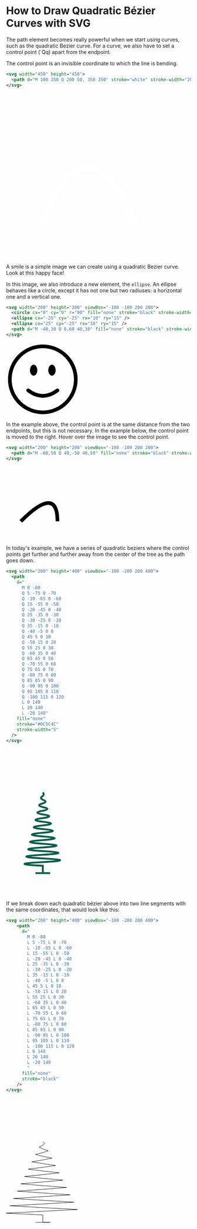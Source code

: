 # How to Draw Quadratic Bézier Curves with SVG

The path element becomes really powerful when we start using curves, such as the quadratic Bezier curve. For a curve, 
we also have to set a control point (`Qq) apart from the endpoint.

The control point is an invisible coordinate to which the line is bending.

```svg
<svg width="450" height="450">
  <path d="M 100 350 Q 200 50, 350 350" stroke="white" stroke-width="20" fill="none" />
</svg>
```

<svg width="450" height="450">
  <path d="M 100 350 Q 225 50, 350 350" stroke="white" stroke-width="20" fill="none" />
</svg>

A smile is a simple image we can create using a quadratic Bezier curve. Look at this happy face!

In this image, we also introduce a new element, the `ellipse`. An ellipse behaves like a circle, except it has not 
one but two radiuses: a horizontal one and a vertical one.

```svg
<svg width="200" height="200" viewBox="-100 -100 200 200">
  <circle cx="0" cy="0" r="90" fill="none" stroke="black" stroke-width="10" />
  <ellipse cx="-25" cy="-25" rx="10" ry="15" />
  <ellipse cx="25" cy="-25" rx="10" ry="15" />
  <path d="M -40,30 Q 0,60 40,30" fill="none" stroke="black" stroke-width="10" stroke-linecap="round" />
</svg>
```

<svg width="200" height="200" viewBox="-100 -100 200 200">
  <circle cx="0" cy="0" r="90" fill="none" stroke="black" stroke-width="10" />
  <ellipse cx="-25" cy="-25" rx="10" ry="15" />
  <ellipse cx="25" cy="-25" rx="10" ry="15" />
  <path d="M -40,30 Q 0,60 40,30" fill="none" stroke="black" stroke-width="10" stroke-linecap="round" />
</svg>

In the example above, the control point is at the same distance from the two endpoints, but this is not necessary. 
In the example below, the control point is moved to the right. Hover over the image to see the control point.

```svg
<svg width="200" height="200" viewBox="-100 -100 200 200">
  <path d="M -60,50 Q 40,-50 40,50" fill="none" stroke="black" stroke-width="10" />
</svg>
```

<svg width="200" height="200" viewBox="-100 -100 200 200">
  <path d="M -60,50 Q 40,-50 40,50" fill="none" stroke="black" stroke-width="10" />
</svg>

In today's example, we have a series of quadratic beziers where the control points get further and further away from 
the center of the tree as the path goes down.

```svg
<svg width="200" height="400" viewBox="-100 -200 200 400">
  <path
    d="
      M 0 -80
      Q 5 -75 0 -70
      Q -10 -65 0 -60
      Q 15 -55 0 -50
      Q -20 -45 0 -40
      Q 25 -35 0 -30
      Q -30 -25 0 -20
      Q 35 -15 0 -10
      Q -40 -5 0 0
      Q 45 5 0 10
      Q -50 15 0 20
      Q 55 25 0 30
      Q -60 35 0 40
      Q 65 45 0 50
      Q -70 55 0 60
      Q 75 65 0 70
      Q -80 75 0 80
      Q 85 85 0 90
      Q -90 95 0 100
      Q 95 105 0 110
      Q -100 115 0 120
      L 0 140
      L 20 140
      L -20 140"
    fill="none"
    stroke="#0C5C4C"
    stroke-width="5"
  />
</svg>
```

<svg width="200" height="400" viewBox="-100 -200 200 400">
  <path
    d="
      M 0 -80
      Q 5 -75 0 -70
      Q -10 -65 0 -60
      Q 15 -55 0 -50
      Q -20 -45 0 -40
      Q 25 -35 0 -30
      Q -30 -25 0 -20
      Q 35 -15 0 -10
      Q -40 -5 0 0
      Q 45 5 0 10
      Q -50 15 0 20
      Q 55 25 0 30
      Q -60 35 0 40
      Q 65 45 0 50
      Q -70 55 0 60
      Q 75 65 0 70
      Q -80 75 0 80
      Q 85 85 0 90
      Q -90 95 0 100
      Q 95 105 0 110
      Q -100 115 0 120
      L 0 140
      L 20 140
      L -20 140"
    fill="none"
    stroke="#0C5C4C"
    stroke-width="5"
  />
</svg>

If we break down each quadratic bézier above into two line segments with the same coordinates, that would look like 
this:

```svg
<svg width="200" height="400" viewBox="-100 -200 200 400">
    <path 
      d="
        M 0 -80
        L 5 -75 L 0 -70
        L -10 -65 L 0 -60
        L 15 -55 L 0 -50
        L -20 -45 L 0 -40
        L 25 -35 L 0 -30
        L -30 -25 L 0 -20
        L 35 -15 L 0 -10
        L -40 -5 L 0 0
        L 45 5 L 0 10
        L -50 15 L 0 20
        L 55 25 L 0 30
        L -60 35 L 0 40
        L 65 45 L 0 50
        L -70 55 L 0 60
        L 75 65 L 0 70
        L -80 75 L 0 80
        L 85 85 L 0 90
        L -90 95 L 0 100
        L 95 105 L 0 110
        L -100 115 L 0 120
        L 0 140
        L 20 140
        L -20 140
        " 
      fill="none"
      stroke="black"
    />
</svg>
```

<svg width="200" height="400" viewBox="-100 -200 200 400">
    <path 
      d="
        M 0 -80
        L 5 -75 L 0 -70
        L -10 -65 L 0 -60
        L 15 -55 L 0 -50
        L -20 -45 L 0 -40
        L 25 -35 L 0 -30
        L -30 -25 L 0 -20
        L 35 -15 L 0 -10
        L -40 -5 L 0 0
        L 45 5 L 0 10
        L -50 15 L 0 20
        L 55 25 L 0 30
        L -60 35 L 0 40
        L 65 45 L 0 50
        L -70 55 L 0 60
        L 75 65 L 0 70
        L -80 75 L 0 80
        L 85 85 L 0 90
        L -90 95 L 0 100
        L 95 105 L 0 110
        L -100 115 L 0 120
        L 0 140
        L 20 140
        L -20 140
        " 
      fill="none"
      stroke="black"
    />
</svg>
